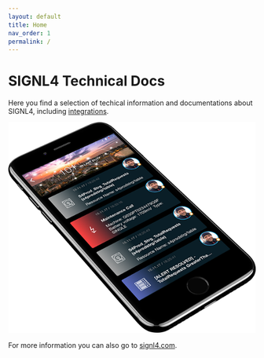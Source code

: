 ```yaml
---
layout: default
title: Home
nav_order: 1
permalink: /
---
```


# SIGNL4 Technical Docs

Here you find a selection of techical information and documentations about SIGNL4, including [integrations](./integrations/index.md).

![SIGNL4](signl4-phone.png)

For more information you can also go to [signl4.com](https://www.signl4.com).

